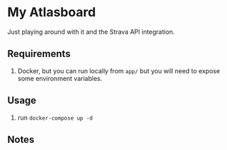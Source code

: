 # My Atlasboard

Just playing around with it and the Strava API integration.

## Requirements

1. Docker, but you can run locally from `app/` but you will need to expose some environment variables.

## Usage

1. run `docker-compose up -d`

## Notes